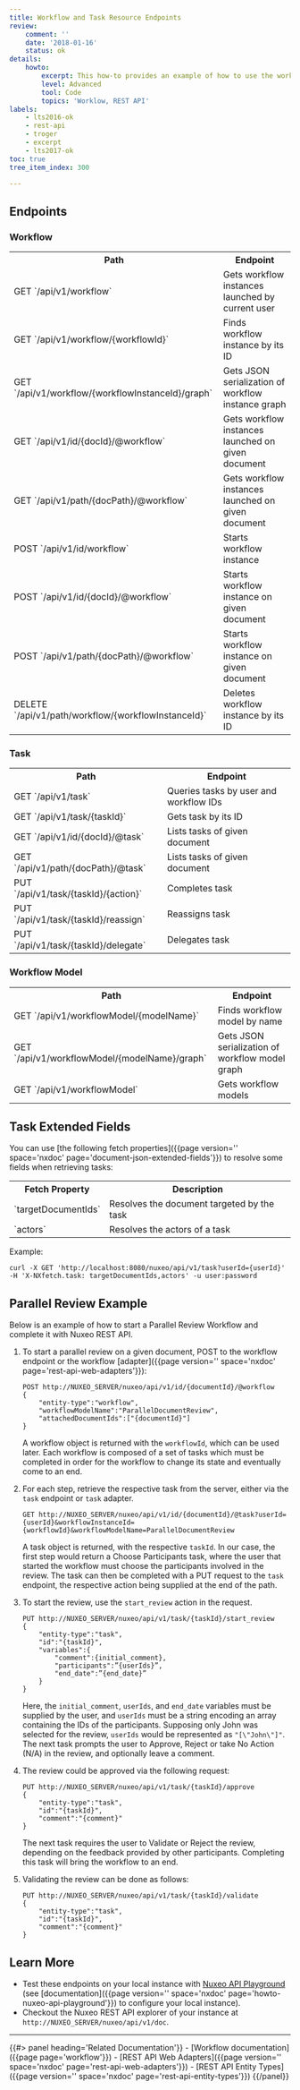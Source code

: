 ```yaml
---
title: Workflow and Task Resource Endpoints
review:
    comment: ''
    date: '2018-01-16'
    status: ok
details:
    howto:
        excerpt: This how-to provides an example of how to use the workflow REST API.
        level: Advanced
        tool: Code
        topics: 'Worklow, REST API'
labels:
    - lts2016-ok
    - rest-api
    - troger
    - excerpt
    - lts2017-ok
toc: true
tree_item_index: 300

---
```


## Endpoints

### Workflow

<div class="table-scroll">
  <table class="hover">
    <tbody>
      <tr>
        <th class="small-7">Path</th>
        <th class="small-5">Endpoint</th>
      </tr>
      <tr>
        <td class="small-7">GET `/api/v1/workflow`</td>
        <td class="small-5">Gets workflow instances launched by current user</td>
      </tr>
      <tr>
        <td class="small-7">GET `/api/v1/workflow/{workflowId}`</td>
        <td class="small-5">Finds workflow instance by its ID</td>
      </tr>
      <tr>
        <td class="small-7">GET `/api/v1/workflow/{workflowInstanceId}/graph`</td>
        <td class="small-5">Gets JSON serialization of workflow instance graph</td>
      </tr>
      <tr>
        <td class="small-7">GET `/api/v1/id/{docId}/@workflow`</td>
        <td class="small-5">Gets workflow instances launched on given document</td>
      </tr>
      <tr>
        <td class="small-7">GET `/api/v1/path/{docPath}/@workflow`</td>
        <td class="small-5">Gets workflow instances launched on given document</td>
      </tr>
      <tr>
        <td class="small-7">POST `/api/v1/id/workflow`</td>
        <td class="small-5">Starts workflow instance</td>
      </tr>
      <tr>
        <td class="small-7">POST `/api/v1/id/{docId}/@workflow`</td>
        <td class="small-5">Starts workflow instance on given document</td>
      </tr>
      <tr>
        <td class="small-7">POST `/api/v1/path/{docPath}/@workflow`</td>
        <td class="small-5">Starts workflow instance on given document</td>
      </tr>
      <tr>
        <td class="small-7">DELETE `/api/v1/path/workflow/{workflowInstanceId}`</td>
        <td class="small-5">Deletes workflow instance by its ID</td>
      </tr>
    </tbody>
  </table>
</div>

### Task

<div class="table-scroll">
  <table class="hover">
    <tbody>
      <tr>
        <th class="small-7">Path</th>
        <th class="small-5">Endpoint</th>
      </tr>
      <tr>
        <td class="small-7">GET `/api/v1/task`</td>
        <td class="small-5">Queries tasks by user and workflow IDs</td>
      </tr>
      <tr>
        <td class="small-7">GET `/api/v1/task/{taskId}`</td>
        <td class="small-5">Gets task by its ID</td>
      </tr>
      <tr>
        <td class="small-7">GET `/api/v1/id/{docId}/@task`</td>
        <td class="small-5">Lists tasks of given document</td>
      </tr>
      <tr>
        <td class="small-7">GET `/api/v1/path/{docPath}/@task`</td>
        <td class="small-5">Lists tasks of given document</td>
      </tr>
      <tr>
        <td class="small-7">PUT `/api/v1/task/{taskId}/{action}`</td>
        <td class="small-5">Completes task</td>
      </tr>
      <tr>
        <td class="small-7">PUT `/api/v1/task/{taskId}/reassign`</td>
        <td class="small-5">Reassigns task</td>
      </tr>
      <tr>
        <td class="small-7">PUT `/api/v1/task/{taskId}/delegate`</td>
        <td class="small-5">Delegates task</td>
      </tr>
    </tbody>
  </table>
</div>

### Workflow Model

<div class="table-scroll">
  <table class="hover">
    <tbody>
      <tr>
        <th class="small-7">Path</th>
        <th class="small-5">Endpoint</th>
      </tr>
      <tr>
        <td class="small-7">GET `/api/v1/workflowModel/{modelName}`</td>
        <td class="small-5">Finds workflow model by name</td>
      </tr>
      <tr>
        <td class="small-7">GET `/api/v1/workflowModel/{modelName}/graph`</td>
        <td class="small-5">Gets JSON serialization of workflow model graph</td>
      </tr>
      <tr>
        <td class="small-7">GET `/api/v1/workflowModel`</td>
        <td class="small-5">Gets workflow models</td>
      </tr>
    </tbody>
  </table>
</div>

## Task Extended Fields

You can use [the following fetch properties]({{page version='' space='nxdoc' page='document-json-extended-fields'}}) to resolve some fields when retrieving tasks:

<div class="table-scroll">
  <table class="hover">
    <tbody>
      <tr>
        <th class="small-7">Fetch Property</th>
        <th class="small-5">Description</th>
      </tr>
      <tr>
        <td class="small-7">`targetDocumentIds`</td>
        <td class="small-5">Resolves the document targeted by the task</td>
      </tr>
      <tr>
        <td class="small-7">`actors`</td>
        <td class="small-5">Resolves the actors of a task</td>
      </tr>
    </tbody>
  </table>
</div>

Example:

```
curl -X GET 'http://localhost:8080/nuxeo/api/v1/task?userId={userId}' -H 'X-NXfetch.task: targetDocumentIds,actors' -u user:password
```

## Parallel Review Example

Below is an example of how to start a Parallel Review Workflow and complete it with Nuxeo REST API.

1.  To start a parallel review on a given document, POST to the workflow endpoint or the workflow [adapter]({{page version='' space='nxdoc' page='rest-api-web-adapters'}}):

    ```
    POST http://NUXEO_SERVER/nuxeo/api/v1/id/{documentId}/@workflow
    {
        "entity-type":"workflow",
        "workflowModelName":"ParallelDocumentReview",
        "attachedDocumentIds":["{documentId}"]
    }
    ```

    A workflow object is returned with the `workflowId`, which can be used later. Each workflow is composed of a set of tasks which must be completed in order for the workflow to change its state and eventually come to an end.

2.  For each step, retrieve the respective task from the server, either via the `task` endpoint or `task` adapter.

    ```
    GET http://NUXEO_SERVER/nuxeo/api/v1/id/{documentId}/@task?userId={userId}&workflowInstanceId={workflowId}&workflowModelName=ParallelDocumentReview
    ```

    A task object is returned, with the respective `taskId`. In our case, the first step would return a Choose Participants task, where the user that started the workflow must choose the participants involved in the review. The task can then be completed with a PUT request to the `task` endpoint, the respective action being supplied at the end of the path.

3.  To start the review, use the `start_review` action in the request.

    ```
    PUT http://NUXEO_SERVER/nuxeo/api/v1/task/{taskId}/start_review
    {
        "entity-type":"task",
        "id":"{taskId}",
        "variables":{
            "comment":{initial_comment},
            "participants":”{userIds}”,
            "end_date":”{end_date}”
        }
    }
    ```

    Here, the `initial_comment`, `userIds`, and `end_date` variables must be supplied by the user, and `userIds` must be a string encoding an array containing the IDs of the participants. Supposing only John was selected for the review, `userIds` would be represented as `"[\"John\"]"`.
    The next task prompts the user to Approve, Reject or take No Action (N/A) in the review, and optionally leave a comment.

4.  The review could be approved via the following request:

    ```
    PUT http://NUXEO_SERVER/nuxeo/api/v1/task/{taskId}/approve
    {
        "entity-type":"task",
        "id":"{taskId}",
        "comment":"{comment}"
    }
    ```

    The next task requires the user to Validate or Reject the review, depending on the feedback provided by other participants. Completing this task will bring the workflow to an end.

5.  Validating the review can be done as follows:

    ```
    PUT http://NUXEO_SERVER/nuxeo/api/v1/task/{taskId}/validate
    {
        "entity-type":"task",
        "id":"{taskId}",
        "comment":"{comment}"
    }
    ```

## Learn More

*   Test these endpoints on your local instance with [Nuxeo API Playground](http://nuxeo.github.io/api-playground/) (see [documentation]({{page version='' space='nxdoc' page='howto-nuxeo-api-playground'}}) to configure your local instance).
*   Checkout the Nuxeo REST API explorer of your instance at `http://NUXEO_SERVER/nuxeo/api/v1/doc`.

* * *

<div class="row" data-equalizer data-equalize-on="medium">
<div class="column medium-6">
{{#> panel heading='Related Documentation'}}
- [Workflow documentation]({{page page='workflow'}})
- [REST API Web Adapters]({{page version='' space='nxdoc' page='rest-api-web-adapters'}})
- [REST API Entity Types]({{page version='' space='nxdoc' page='rest-api-entity-types'}})
{{/panel}}
</div>
<div class="column medium-6">

</div>
</div>
